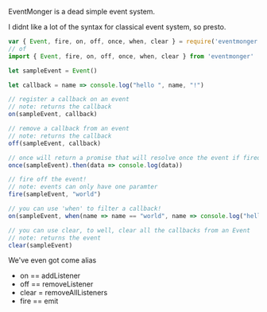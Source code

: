 EventMonger is a dead simple event system.

I didnt like a lot of the syntax for classical event system, so presto.

```js
var { Event, fire, on, off, once, when, clear } = require('eventmonger')
// of
import { Event, fire, on, off, once, when, clear } from 'eventmonger'

let sampleEvent = Event()

let callback = name => console.log("hello ", name, "!")

// register a callback on an event
// note: returns the callback
on(sampleEvent, callback)

// remove a callback from an event
// note: returns the callback
off(sampleEvent, callback)

// once will return a promise that will resolve once the event if fired
once(sampleEvent).then(data => console.log(data))

// fire off the event!
// note: events can only have one paramter
fire(sampleEvent, "world")

// you can use 'when' to filter a callback!
on(sampleEvent, when(name => name == "world", name => console.log("hello world"))

// you can use clear, to well, clear all the callbacks from an Event
// note: returns the event
clear(sampleEvent)
```

We've even got come alias
- on == addListener
- off == removeListener
- clear = removeAllListeners
- fire == emit

